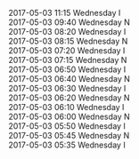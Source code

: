 2017-05-03 11:15 Wednesday  I  
2017-05-03 09:40 Wednesday  N  
2017-05-03 08:20 Wednesday  I  
2017-05-03 08:15 Wednesday  N  
2017-05-03 07:20 Wednesday  I  
2017-05-03 07:15 Wednesday  N  
2017-05-03 06:50 Wednesday  I  
2017-05-03 06:40 Wednesday  N  
2017-05-03 06:30 Wednesday  I  
2017-05-03 06:20 Wednesday  N  
2017-05-03 06:10 Wednesday  I  
2017-05-03 06:00 Wednesday  N  
2017-05-03 05:50 Wednesday  I  
2017-05-03 05:45 Wednesday  N  
2017-05-03 05:35 Wednesday  I  
